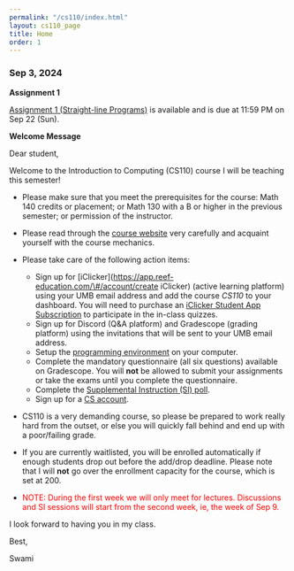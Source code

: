```yaml
---
permalink: "/cs110/index.html"
layout: cs110_page
title: Home
order: 1
---
```


### Sep 3, 2024

**Assignment 1**

 [Assignment 1 (Straight-line Programs)](assignments.html) is available and is due at 11:59 PM on Sep 22 (Sun).

**Welcome Message**

Dear student,

Welcome to the Introduction to Computing (CS110) course I will be teaching this semester!

- Please make sure that you meet the prerequisites for the course: Math 140 credits or placement; or Math 130 with a B or higher in the previous semester; or permission of the instructor. 

- Please read through the [course website](/cs110/) very carefully and acquaint yourself with the course mechanics.

- Please take care of the following action items:
  - Sign up for [iClicker](https://app.reef-education.com/\#/account/create iClicker) (active learning platform) using your UMB email address and add the course *CS110* to your dashboard. You will need to purchase an [iClicker Student App Subscription](https://www.iclicker.com/pricing#student-pricing) to participate in the in-class quizzes.
  - Sign up for Discord (Q&A platform) and Gradescope (grading platform) using the invitations that will be sent to your UMB email address.
  - Setup the [programming environment](programming_environment.html) on your computer.
  - Complete the mandatory questionnaire (all six questions) available on Gradescope. You will **not** be allowed to submit your assignments or take the exams until you complete the questionnaire. 
  - Complete the [Supplemental Instruction (SI) poll](https://forms.gle/U14FTpe5QQdNnU7v9).
  - Sign up for a [CS account](course_info.html#cs_account).

- CS110 is a very demanding course, so please be prepared to work really hard from the outset, or else you will quickly fall behind and end up with a poor/failing grade.

- If you are currently waitlisted, you will be enrolled automatically if enough students drop out before the add/drop deadline. Please note that I will **not** go over the enrollment capacity for the course, which is set at 200.

- <font color="red">NOTE: During the first week we will only meet for lectures. Discussions and SI sessions will start from the second week, ie, the week of Sep 9.</font>

I look forward to having you in my class.

Best,

Swami
